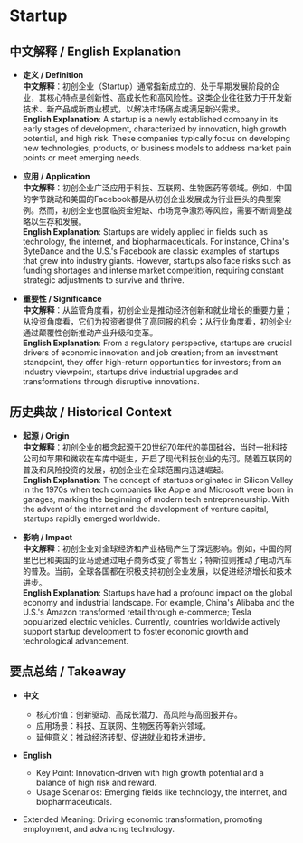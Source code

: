 # Startup

## 中文解释 / English Explanation

* **定义 / Definition**  
  **中文解释**：初创企业（Startup）通常指新成立的、处于早期发展阶段的企业，其核心特点是创新性、高成长性和高风险性。这类企业往往致力于开发新技术、新产品或新商业模式，以解决市场痛点或满足新兴需求。  
  **English Explanation**: A startup is a newly established company in its early stages of development, characterized by innovation, high growth potential, and high risk. These companies typically focus on developing new technologies, products, or business models to address market pain points or meet emerging needs.

* **应用 / Application**  
  **中文解释**：初创企业广泛应用于科技、互联网、生物医药等领域。例如，中国的字节跳动和美国的Facebook都是从初创企业发展成为行业巨头的典型案例。然而，初创企业也面临资金短缺、市场竞争激烈等风险，需要不断调整战略以生存和发展。  
  **English Explanation**: Startups are widely applied in fields such as technology, the internet, and biopharmaceuticals. For instance, China's ByteDance and the U.S.'s Facebook are classic examples of startups that grew into industry giants. However, startups also face risks such as funding shortages and intense market competition, requiring constant strategic adjustments to survive and thrive.

* **重要性 / Significance**  
  **中文解释**：从监管角度看，初创企业是推动经济创新和就业增长的重要力量；从投资角度看，它们为投资者提供了高回报的机会；从行业角度看，初创企业通过颠覆性创新推动产业升级和变革。  
  **English Explanation**: From a regulatory perspective, startups are crucial drivers of economic innovation and job creation; from an investment standpoint, they offer high-return opportunities for investors; from an industry viewpoint, startups drive industrial upgrades and transformations through disruptive innovations.

## 历史典故 / Historical Context

* **起源 / Origin**  
  **中文解释**：初创企业的概念起源于20世纪70年代的美国硅谷，当时一批科技公司如苹果和微软在车库中诞生，开启了现代科技创业的先河。随着互联网的普及和风险投资的发展，初创企业在全球范围内迅速崛起。  
  **English Explanation**: The concept of startups originated in Silicon Valley in the 1970s when tech companies like Apple and Microsoft were born in garages, marking the beginning of modern tech entrepreneurship. With the advent of the internet and the development of venture capital, startups rapidly emerged worldwide.

* **影响 / Impact**  
  **中文解释**：初创企业对全球经济和产业格局产生了深远影响。例如，中国的阿里巴巴和美国的亚马逊通过电子商务改变了零售业；特斯拉则推动了电动汽车的普及。当前，全球各国都在积极支持初创企业发展，以促进经济增长和技术进步。  
  **English Explanation**: Startups have had a profound impact on the global economy and industrial landscape. For example, China's Alibaba and the U.S.'s Amazon transformed retail through e-commerce; Tesla popularized electric vehicles. Currently, countries worldwide actively support startup development to foster economic growth and technological advancement.

## 要点总结 / Takeaway

* **中文**  
  - 核心价值：创新驱动、高成长潜力、高风险与高回报并存。
  - 应用场景：科技、互联网、生物医药等新兴领域。
  - 延伸意义：推动经济转型、促进就业和技术进步。

* **English**  
  - Key Point: Innovation-driven with high growth potential and a balance of high risk and reward.
  - Usage Scenarios: Emerging fields like technology, the internet, and biopharmaceuticals.
- Extended Meaning: Driving economic transformation, promoting employment, and advancing technology.